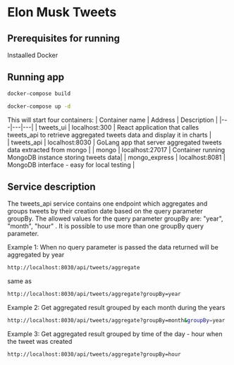 # Elon Musk Tweets

## Prerequisites for running

Instaalled Docker

## Running app

```sh
docker-compose build
```
```sh
docker-compose up -d
```

This will start four containers: 
|  Container name | Address  |  Description | 
|---|---|---|
| tweets_ui  |  localhost:300 |  React application that calles tweets_api to retrieve aggregated tweets data and display it in charts |  
| tweets_api  | localhost:8030  | GoLang app that server aggregated tweets data extracted from mongo | 
|  mongo | localhost:27017  | Container running  MongoDB instance storing tweets data| 
|  mongo_express | localhost:8081  | MongoDB interface - easy for local testing  |



## Service description

The tweets_api service contains one endpoint which aggregates and groups tweets by their creation date based on the  query parameter groupBy.
The allowed values for the query parameter groupBy are: "year", "month", "hour" . 
It is possible to use more than one groupBy query parameter. 

Example 1:
When no query parameter is passed the data returned will be aggregated by year
```sh
http://localhost:8030/api/tweets/aggregate
```
same as
```sh
http://localhost:8030/api/tweets/aggregate?groupBy=year
```


Example 2:
Get aggregated result grouped by each month during the years
```sh
http://localhost:8030/api/tweets/aggregate?groupBy=month&groupBy=year
```

Example 3:
Get aggregated result grouped by time of the day - hour when the tweet was created
```sh
http://localhost:8030/api/tweets/aggregate?groupBy=hour
```




